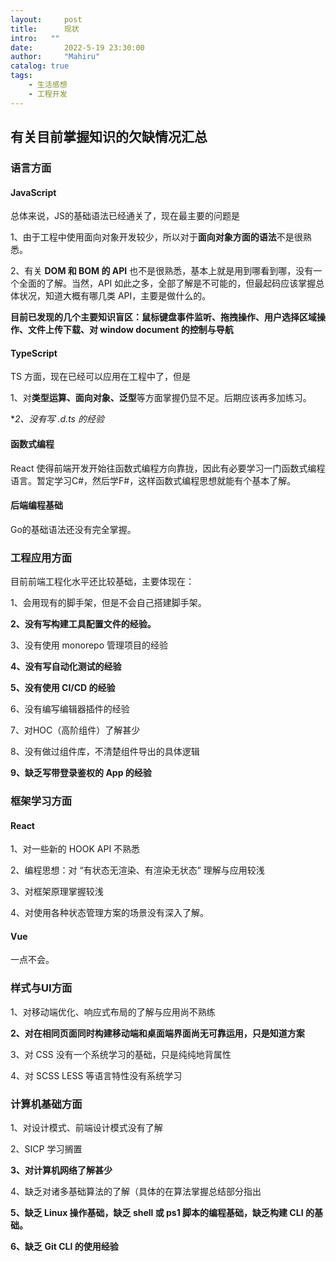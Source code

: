 ```yaml
---
layout:     post
title:      现状
intro:   ""
date:       2022-5-19 23:30:00
author:     "Mahiru"
catalog: true
tags:
    - 生活感想
    - 工程开发
---
```


## 有关目前掌握知识的欠缺情况汇总

### 语言方面

#### JavaScript

总体来说，JS的基础语法已经通关了，现在最主要的问题是

1、由于工程中使用面向对象开发较少，所以对于**面向对象方面的语法**不是很熟悉。

2、有关 **DOM 和 BOM 的 API** 也不是很熟悉，基本上就是用到哪看到哪，没有一个全面的了解。当然，API 如此之多，全部了解是不可能的，但最起码应该掌握总体状况，知道大概有哪几类 API，主要是做什么的。

**目前已发现的几个主要知识盲区：鼠标键盘事件监听、拖拽操作、用户选择区域操作、文件上传下载、对 window document 的控制与导航**

#### TypeScript

TS 方面，现在已经可以应用在工程中了，但是

1、对**类型运算、面向对象、泛型**等方面掌握仍显不足。后期应该再多加练习。

**2、没有写 *.d.ts 的经验**

#### 函数式编程

React 使得前端开发开始往函数式编程方向靠拢，因此有必要学习一门函数式编程语言。暂定学习C#，然后学F#，这样函数式编程思想就能有个基本了解。

#### 后端编程基础

Go的基础语法还没有完全掌握。

### 工程应用方面

目前前端工程化水平还比较基础，主要体现在：

1、会用现有的脚手架，但是不会自己搭建脚手架。

**2、没有写构建工具配置文件的经验。**

3、没有使用 monorepo 管理项目的经验

**4、没有写自动化测试的经验**

**5、没有使用 CI/CD 的经验**

6、没有编写编辑器插件的经验

7、对HOC（高阶组件）了解甚少

8、没有做过组件库，不清楚组件导出的具体逻辑

**9、缺乏写带登录鉴权的 App 的经验**

### 框架学习方面

#### React

1、对一些新的 HOOK API 不熟悉

2、编程思想：对 “有状态无渲染、有渲染无状态” 理解与应用较浅

3、对框架原理掌握较浅

4、对使用各种状态管理方案的场景没有深入了解。

#### Vue

一点不会。

### 样式与UI方面

1、对移动端优化、响应式布局的了解与应用尚不熟练

**2、对在相同页面同时构建移动端和桌面端界面尚无可靠运用，只是知道方案**

3、对 CSS 没有一个系统学习的基础，只是纯纯地背属性

4、对 SCSS LESS 等语言特性没有系统学习

### 计算机基础方面

1、对设计模式、前端设计模式没有了解

2、SICP 学习搁置

**3、对计算机网络了解甚少**

4、缺乏对诸多基础算法的了解（具体的在算法掌握总结部分指出

**5、缺乏 Linux 操作基础，缺乏 shell 或 ps1 脚本的编程基础，缺乏构建 CLI 的基础。**

**6、缺乏 Git CLI 的使用经验**
